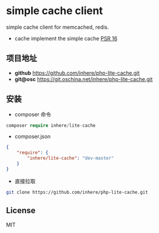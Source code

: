 # simple cache client

simple cache client for memcached, redis.

- cache implement the simple cache [PSR 16](https://github.com/php-fig/fig-standards/blob/master/accepted/PSR-16-simple-cache.md)

## 项目地址

- **github** https://github.com/inhere/php-lite-cache.git
- **git@osc** https://git.oschina.net/inhere/php-lite-cache.git

## 安装

- composer 命令

```php
composer require inhere/lite-cache
```

- composer.json

```json
{
    "require": {
        "inhere/lite-cache": "dev-master"
    }
}
```

- 直接拉取

```bash
git clone https://github.com/inhere/php-lite-cache.git
```

## License 

MIT
